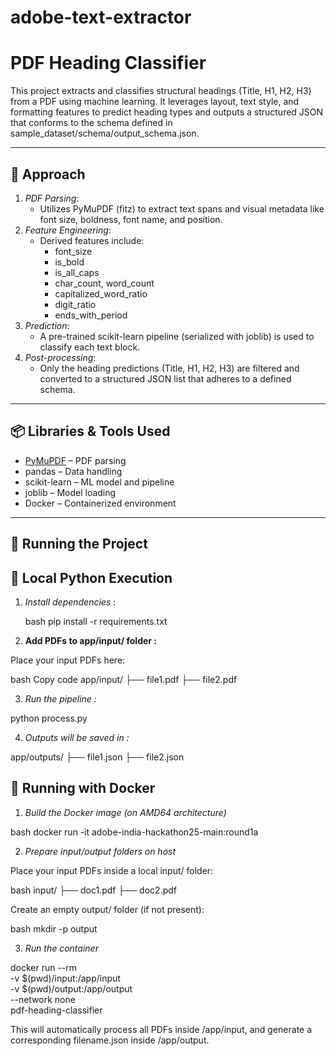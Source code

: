 # adobe-text-extractor
# PDF Heading Classifier

This project extracts and classifies structural headings (Title, H1, H2, H3) from a PDF using machine learning. It leverages layout, text style, and formatting features to predict heading types and outputs a structured JSON that conforms to the schema defined in sample_dataset/schema/output_schema.json.

---
## 🧠 Approach

1. *PDF Parsing*:
    - Utilizes PyMuPDF (fitz) to extract text spans and visual metadata like font size, boldness, font name, and position.
2. *Feature Engineering*:
    - Derived features include:
        - font_size
        - is_bold
        - is_all_caps
        - char_count, word_count
        - capitalized_word_ratio
        - digit_ratio
        - ends_with_period
3. *Prediction*:
    - A pre-trained scikit-learn pipeline (serialized with joblib) is used to classify each text block.
4. *Post-processing*:
    - Only the heading predictions (Title, H1, H2, H3) are filtered and converted to a structured JSON list that adheres to a defined schema.

---

## 📦 Libraries & Tools Used

- [PyMuPDF](https://pymupdf.readthedocs.io/) – PDF parsing
- pandas – Data handling
- scikit-learn – ML model and pipeline
- joblib – Model loading
- Docker – Containerized environment

---

## 🚀 Running the Project

## 🔧 Local Python Execution

1. *Install dependencies* :
    
    bash
    pip install -r requirements.txt
    
    
2. **Add PDFs to app/input/ folder :** 

Place your input PDFs here:


bash
Copy code
app/input/
├── file1.pdf
├── file2.pdf


3. *Run the pipeline :*


python process.py


4. *Outputs will be saved in :*


app/outputs/
├── file1.json
├── file2.json


## 🔧 Running with Docker

1. *Build the Docker image (on AMD64 architecture)*

bash
docker run -it adobe-india-hackathon25-main:round1a


2. *Prepare input/output folders on host*

Place your input PDFs inside a local input/ folder:

bash
input/
├── doc1.pdf
├── doc2.pdf


Create an empty output/ folder (if not present):

bash
mkdir -p output


3. *Run the container*


docker run --rm \
  -v $(pwd)/input:/app/input \
  -v $(pwd)/output:/app/output \
  --network none \
  pdf-heading-classifier


This will automatically process all PDFs inside /app/input, and generate a corresponding filename.json inside /app/output.
